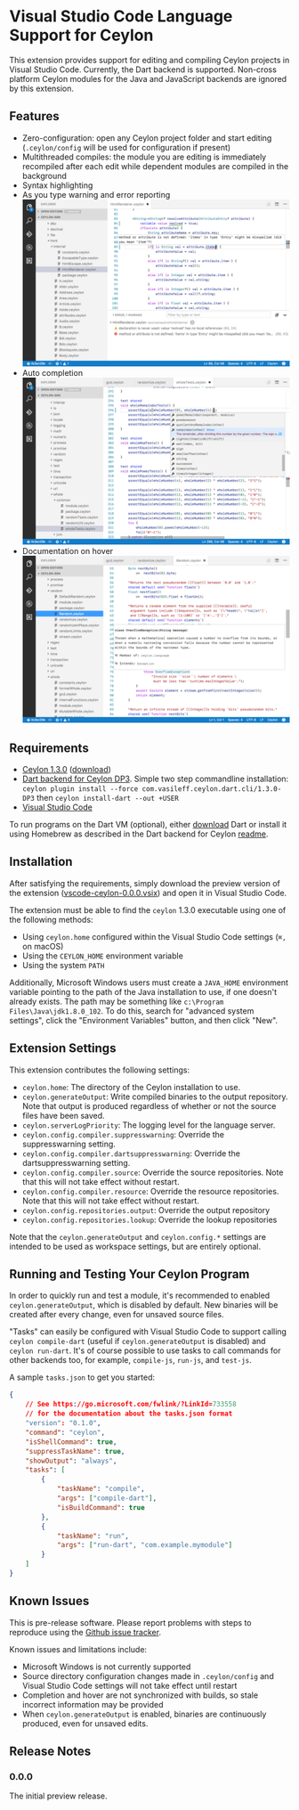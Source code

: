 # Visual Studio Code Language Support for Ceylon

This extension provides support for editing and compiling Ceylon projects in Visual Studio
Code. Currently, the Dart backend is supported. Non-cross platform Ceylon modules for the
Java and JavaScript backends are ignored by this extension.

## Features

- Zero-configuration: open any Ceylon project folder and start editing (`.ceylon/config`
will be used for configuration if present)
- Multithreaded compiles: the module you are editing is immediately recompiled after each
edit while dependent modules are compiled in the background
- Syntax highlighting
- As you type warning and error reporting
![errors](images/screeshot-errors.png)
- Auto completion
![errors](images/screeshot-autocomplete.png)
- Documentation on hover
![hover](images/screeshot-hover.png)

## Requirements

- [Ceylon 1.3.0](https://ceylon-lang.org) ([download](https://ceylon-lang.org/download/))
- [Dart backend for Ceylon DP3](https://github.com/jvasileff/ceylon-dart).
  Simple two step commandline installation:
  `ceylon plugin install --force com.vasileff.ceylon.dart.cli/1.3.0-DP3`
  then `ceylon install-dart --out +USER`
- [Visual Studio Code](https://code.visualstudio.com/Download)

To run programs on the Dart VM (optional), either
[download](https://www.dartlang.org/downloads/) Dart or install it using
Homebrew as described in the Dart backend for Ceylon
[readme](https://github.com/jvasileff/ceylon-dart).

## Installation

After satisfying the requirements, simply download the preview version of the
extension
([vscode-ceylon-0.0.0.vsix](https://jvasileff.github.io/vscode-ceylon/vscode-ceylon-0.0.0.vsix))
and open it in Visual Studio Code.

The extension must be able to find the `ceylon` 1.3.0 executable using one of
the following methods:

- Using `ceylon.home` configured within the Visual Studio Code settings (`⌘,`
  on macOS)
- Using the `CEYLON_HOME` environment variable
- Using the system `PATH`

Additionally, Microsoft Windows users must create a `JAVA_HOME` environment variable
pointing to the path of the Java installation to use, if one doesn't already exists. The
path may be something like `c:\Program Files\Java\jdk1.8.0_102`. To do this, search for
"advanced system settings", click the "Environment Variables" button, and then click
"New".

## Extension Settings

This extension contributes the following settings:

* `ceylon.home`: The directory of the Ceylon installation to use.
* `ceylon.generateOutput`: Write compiled binaries to the output repository.
  Note that output is produced regardless of whether or not the source files
  have been saved.
* `ceylon.serverLogPriority`: The logging level for the language server.
* `ceylon.config.compiler.suppresswarning`: Override the suppresswarning
  setting.
* `ceylon.config.compiler.dartsuppresswarning`: Override the
  dartsuppresswarning setting.
* `ceylon.config.compiler.source`: Override the source repositories. Note that
  this will not take effect without restart.
* `ceylon.config.compiler.resource`: Override the resource repositories. Note
  that this will not take effect without restart.
* `ceylon.config.repositories.output`: Override the output repository
* `ceylon.config.repositories.lookup`: Override the lookup repositories

Note that the `ceylon.generateOutput` and `ceylon.config.*` settings are
intended to be used as workspace settings, but are entirely optional.

## Running and Testing Your Ceylon Program

In order to quickly run and test a module, it's recommended to enabled
`ceylon.generateOutput`, which is disabled by default. New binaries will be
created after every change, even for unsaved source files.

"Tasks" can easily be configured with Visual Studio Code to support calling
`ceylon compile-dart` (useful if `ceylon.generateOutput` is disabled) and
`ceylon run-dart`. It's of course possible to use tasks to call commands for other
backends too, for example, `compile-js`, `run-js`, and `test-js`.

A sample `tasks.json` to get you started:

```json
{
    // See https://go.microsoft.com/fwlink/?LinkId=733558
    // for the documentation about the tasks.json format
    "version": "0.1.0",
    "command": "ceylon",
    "isShellCommand": true,
    "suppressTaskName": true,
    "showOutput": "always",
    "tasks": [
        {
            "taskName": "compile",
            "args": ["compile-dart"],
            "isBuildCommand": true
        },
        {
            "taskName": "run",
            "args": ["run-dart", "com.example.mymodule"] 
        }
    ]
}
```

## Known Issues

This is pre-release software. Please report problems with steps to reproduce
using the [Github issue tracker](https://github.com/jvasileff/vscode-ceylon/issues).

Known issues and limitations include:

- Microsoft Windows is not currently supported
- Source directory configuration changes made in `.ceylon/config` and Visual
  Studio Code settings will not take effect until restart
- Completion and hover are not synchronized with builds, so stale incorrect
  information may be provided
- When `ceylon.generateOutput` is enabled, binaries are continuously produced,
  even for unsaved edits.

## Release Notes

### 0.0.0

The initial preview release.
